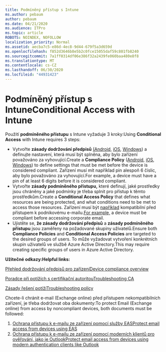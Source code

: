```yaml
---
title: Podmíněný přístup s Intune
ms.author: pebaum
author: pebaum
ms.date: 04/21/2020
ms.audience: ITPro
ms.topic: article
ROBOTS: NOINDEX, NOFOLLOW
localization_priority: Normal
ms.assetid: aecba7c5-e86d-4ec8-9d44-679f5a3d659d
ms.openlocfilehash: f852d3646b8e5b2c0fce15055daf59c801fb8240
ms.sourcegitcommit: 7a1ff0314df06e386f32a2439fe060baa480e8f8
ms.translationtype: MT
ms.contentlocale: cs-CZ
ms.lasthandoff: 06/30/2020
ms.locfileid: "44931423"
---
```

# <a name="conditional-access-with-intune"></a><span data-ttu-id="873ef-102">Podmíněný přístup s Intune</span><span class="sxs-lookup"><span data-stu-id="873ef-102">Conditional Access with Intune</span></span>

<span data-ttu-id="873ef-103">Použití **podmíněného přístupu** s Intune vyžaduje 3 kroky:</span><span class="sxs-lookup"><span data-stu-id="873ef-103">Using  **Conditional Access**  with Intune requires 3 steps:</span></span>

- <span data-ttu-id="873ef-104">Vytvořte **zásady dodržování předpisů** [(Android](https://docs.microsoft.com/intune/compliance-policy-create-android), [iOS](https://docs.microsoft.com/intune/compliance-policy-create-ios), [Windows](https://docs.microsoft.com//intune/compliance-policy-create-windows)) a definujte nastavení, která musí být splněna, aby bylo zařízení považováno za vyhovující.</span><span class="sxs-lookup"><span data-stu-id="873ef-104">Create a  **Compliance Policy**  ([Android](https://docs.microsoft.com/intune/compliance-policy-create-android),  [iOS](https://docs.microsoft.com/intune/compliance-policy-create-ios),  [Windows](https://docs.microsoft.com//intune/compliance-policy-create-windows)) to define settings that must be met before the device is considered compliant.</span></span> <span data-ttu-id="873ef-105">Zařízení musí mít například pin alespoň 6 číslic, aby bylo považováno za vyhovující.</span><span class="sxs-lookup"><span data-stu-id="873ef-105">For example, a device must have a pin of at least 6 digits before it is considered compliant.</span></span>
- <span data-ttu-id="873ef-106">Vytvořte **zásady podmíněného přístupu,** které definují, jaké prostředky jsou chráněny a jaké podmínky je třeba splnit pro přístup k těmto prostředkům.</span><span class="sxs-lookup"><span data-stu-id="873ef-106">Create a **Conditional Access Policy**  that defines what resources are being protected, and what conditions need to be met to access those resources.</span></span>  <span data-ttu-id="873ef-107">Zařízení musí být [například](https://docs.microsoft.com/intune/tutorial-protect-email-on-unmanaged-devices#create-conditional-access-policies) kompatibilní před přístupem k podnikovému e-mailu.</span><span class="sxs-lookup"><span data-stu-id="873ef-107">[For example,](https://docs.microsoft.com/intune/tutorial-protect-email-on-unmanaged-devices#create-conditional-access-policies)  a device must be compliant before accessing corporate email.</span></span>
- <span data-ttu-id="873ef-108">Ujistěte se, **že zásady dodržování předpisů** a **zásady podmíněného přístupu** jsou zaměřeny na požadované skupiny uživatelů.</span><span class="sxs-lookup"><span data-stu-id="873ef-108">Ensure both **Compliance Policies**  and  **Conditional Access Policies**  are targeted to the desired groups of users.</span></span> <span data-ttu-id="873ef-109">To může vyžadovat vytvoření konkrétních skupin uživatelů ve službě Azure Active Directory.</span><span class="sxs-lookup"><span data-stu-id="873ef-109">This may require creating specific groups of users in Azure Active Directory.</span></span>

<span data-ttu-id="873ef-110">**Užitečné odkazy:**</span><span class="sxs-lookup"><span data-stu-id="873ef-110">**Helpful links:**</span></span>

[<span data-ttu-id="873ef-111">Přehled dodržování předpisů pro zařízení</span><span class="sxs-lookup"><span data-stu-id="873ef-111">Device compliance overview</span></span>](https://docs.microsoft.com/intune/device-compliance-get-started)

[<span data-ttu-id="873ef-112">Poradce při potížích s certifikační autoritou</span><span class="sxs-lookup"><span data-stu-id="873ef-112">Troubleshooting CA</span></span>](https://docs.microsoft.com/intune/troubleshoot-conditional-access)

[<span data-ttu-id="873ef-113">Zásady řešení potíží</span><span class="sxs-lookup"><span data-stu-id="873ef-113">Troubleshooting policy</span></span>](https://docs.microsoft.com/intune/troubleshoot-policies-in-microsoft-intune)

<span data-ttu-id="873ef-114">Chcete-li chránit e-mail (Exchange online) před přístupem nekompatibilních zařízení, je třeba dodržovat oba dokumenty:</span><span class="sxs-lookup"><span data-stu-id="873ef-114">To protect Email (Exchange online) from access by noncompliant devices, both documents must be followed:</span></span>

1. [<span data-ttu-id="873ef-115">Ochrana přístupu k e-mailu ze zařízení pomocí služby EAS</span><span class="sxs-lookup"><span data-stu-id="873ef-115">Protect email access from devices using EAS</span></span>](https://docs.microsoft.com/intune/tutorial-protect-email-on-unmanaged-devices)
2. [<span data-ttu-id="873ef-116">Ochrana přístupu k e-mailu ze zařízení pomocí moderních klientů pro ověřování, jako je Outlook</span><span class="sxs-lookup"><span data-stu-id="873ef-116">Protect email access from devices using modern authentication clients like Outlook</span></span>](https://docs.microsoft.com/intune/tutorial-protect-email-on-enrolled-devices)
